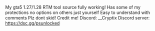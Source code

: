 My gta5 1.27/1.28 RTM tool source fully working!
Has some of my protections
no options on others just yourself
Easy to understand with comments
Plz dont skid!
Credit me!
Discord: __Cryptix
Discord server: https://dsc.gg/psunlocked

